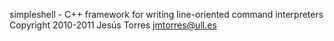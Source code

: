 simpleshell - C++ framework for writing line-oriented command interpreters  
Copyright 2010-2011 Jesús Torres <jmtorres@ull.es>

